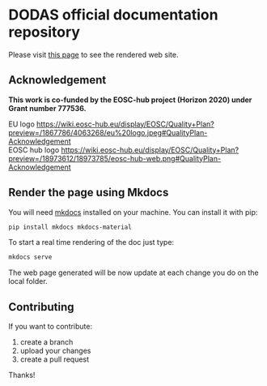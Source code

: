 # DODAS official documentation repository

Please visit [this page](https://dodas-ts.github.io/dodas-doc) to see the rendered web site.

## Acknowledgement

**This work is co-funded by the EOSC-hub project (Horizon 2020) under Grant number 777536.**                                   

EU logo     https://wiki.eosc-hub.eu/display/EOSC/Quality+Plan?preview=/1867786/4063268/eu%20logo.jpeg#QualityPlan-Acknowledgement                               
EOSC hub logo     https://wiki.eosc-hub.eu/display/EOSC/Quality+Plan?preview=/18973612/18973785/eosc-hub-web.png#QualityPlan-Acknowledgement 

## Render the page using Mkdocs

You will need [mkdocs](https://www.mkdocs.org/) installed on your machine. You can install it with pip:

```bash
pip install mkdocs mkdocs-material
```

To start a real time rendering of the doc just type:

```bash
mkdocs serve
```

The web page generated will be now update at each change you do on the local folder.

## Contributing

If you want to contribute:

1. create a branch
2. upload your changes
3. create a pull request

Thanks!
